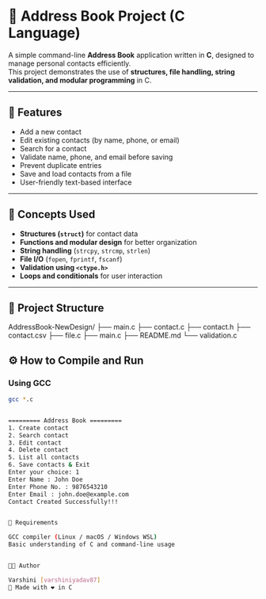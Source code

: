 # 📒 Address Book Project (C Language)

A simple command-line **Address Book** application written in **C**, designed to manage personal contacts efficiently.  
This project demonstrates the use of **structures, file handling, string validation, and modular programming** in C.

---

## 🚀 Features

- Add a new contact  
- Edit existing contacts (by name, phone, or email)  
- Search for a contact  
- Validate name, phone, and email before saving  
- Prevent duplicate entries  
- Save and load contacts from a file  
- User-friendly text-based interface

---

## 🧠 Concepts Used

- **Structures (`struct`)** for contact data  
- **Functions and modular design** for better organization  
- **String handling** (`strcpy`, `strcmp`, `strlen`)  
- **File I/O** (`fopen`, `fprintf`, `fscanf`)  
- **Validation using `<ctype.h>`**  
- **Loops and conditionals** for user interaction

---

## 🧩 Project Structure

AddressBook-NewDesign/
├── main.c
├── contact.c
├── contact.h
├── contact.csv
├── file.c
├── main.c
├── README.md
└── validation.c


## ⚙️ How to Compile and Run

### Using GCC
```bash
gcc *.c


========= Address Book =========
1. Create contact
2. Search contact
3. Edit contact
4. Delete contact
5. List all contacts
6. Save contacts & Exit
Enter your choice: 1
Enter Name : John Doe
Enter Phone No. : 9876543210
Enter Email : john.doe@example.com
Contact Created Successfully!!!


🧰 Requirements

GCC compiler (Linux / macOS / Windows WSL)
Basic understanding of C and command-line usage


👩‍💻 Author

Varshini [varshiniyadav87]
💌 Made with ❤️ in C